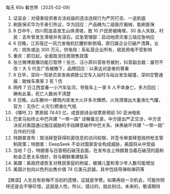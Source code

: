 每天 60s 看世界（2025-02-09）

1. 证监会：对侵害投资者合法权益的违法违规行为严厉打击、一追到底
2. 刷医保买华为手表引热议，华为回应：产品确为二级医疗器械，能刷医保
3. 8 日中午，四川筠连县发生山体滑坡，致 10 户民房被掩埋，30 余人失联，村民：去年曾发生滑坡并有滚石。应急管理部：启动地质灾害三级应急响应
4. 6 日晚，江苏宿迁一风力发电机拦腰折断倒塌，原归属企业已破产清算，业内：损失或达 300 万元，供电局：系私营企业所有，居民用电不受影响
5. 重庆：即日起，全面取消住房限售政策
6. 张兰微博直播功能已暂停！张兰、汪小菲抖音账号被封，抖音副总裁：屡罚不改！大 S 代言广告被撤下，品牌回应：以表达对逝者的尊重
7. 8 日早，深圳一驾驶员突发疾病致公交车入站时与站台发生碰撞，深圳交警通报：致候车乘客 2 死 1 伤
8. 网传 7 日江西宜春一小汽车坠河，导致车上一家 6 人不幸身亡，多方回应：确有此事，死亡人数尚不清楚
9. 8 日晚，山东滕州一建筑内突发大火并多次爆燃，火场清理出大量液化气罐，官方：无伤亡 火灾引燃液化气瓶
10. 《哪吒 2》票房超 74.63 亿，成首部进全球票房榜前 50 亚洲电影
11. 巴拿马拟终止中巴共建 "一带一路" 谅解备忘录，中方提出严正交涉，中方坚决反对美国通过施压威胁的手段肆意破坏中巴关系、抹黑破坏共建 "一带一路" 合作的行径
12. 特朗普宣布：取消拜登获得机密信息的访问权限，并签令审查拜登政府枪支管制政策；特朗普：DeepSeek 不会对国家安全构成威胁，美国将从中受益
13. 当地 7 日，特朗普与日首相石破茂会面，在发布会上特朗普当着石破茂的面称和金正恩关系很好，将与朝鲜重建联系
14. 美媒：美政府或恢复对移民家庭的拘留，被捕儿童和青少年人数可能增加
15. 美国计划向以色列出售价值 74 亿美元武器，其中包括导弹和弹药等

【微语】人生总有些悔不当初的遗憾，这就是学费。如果再给一次机会，可能你照样还是会不够珍惜，这就是人性。所以，错过的，就此别过。未来的，敬请期待